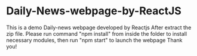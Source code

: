 # Daily-News-webpage-by-ReactJS
This is a demo Daily-news webpage developed by Reactjs
After extract the zip file.
Please run command "npm install" from inside the folder to install necessary modules, then run "npm start" to launch the webpage
Thank you!
